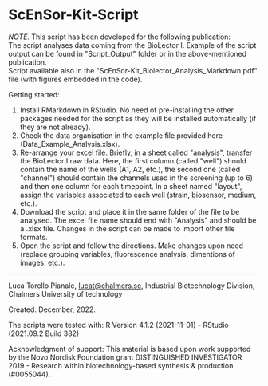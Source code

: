 # ScEnSor-Kit-Script

_NOTE._ This script has been developed for the following publication:  
The script analyses data coming from the BioLector I. Example of the script output can be found in "Script_Output" folder or in the above-mentioned publication.  
Script available also in the "ScEnSor-Kit_Biolector_Analysis_Markdown.pdf" file (with figures embedded in the code).

Getting started:

1. Install RMarkdown in RStudio. No need of pre-installing the other packages needed for the script as they will be installed automatically (if they are not already).
2. Check the data organisation in the example file provided here (Data_Example_Analysis.xlsx). 
3. Re-arrange your excel file. Briefly, in a sheet called "analysis", transfer the BioLector I raw data. Here, the first column (called "well") should contain the name of the wells (A1, A2, etc.), the second one (called "channel") should contain the channels used in the screening (up to 6) and then one column for each timepoint. In a sheet named "layout", assign the variables associated to each well (strain, biosensor, medium, etc.).
4. Download the script and place it in the same folder of the file to be analysed. The excel file name should end with "Analysis" and should be a .xlsx file. Changes in the script can be made to import other file formats.
5. Open the script and follow the directions. Make changes upon need (replace grouping variables, fluorescence analysis, dimentions of images, etc.).

----
Luca Torello Pianale, lucat@chalmers.se, Industrial Biotechnology Division, Chalmers University of technology

Created: December, 2022.

The scripts were tested with: R Version 4.1.2 (2021-11-01) - RStudio (2021.09.2 Build 382)  

Acknowledgment of support: This material is based upon work supported by the Novo Nordisk Foundation grant DISTINGUISHED INVESTIGATOR 2019 - Research within biotechnology-based synthesis & production (#0055044). 
